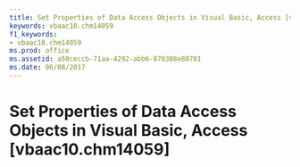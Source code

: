 ```yaml
---
title: Set Properties of Data Access Objects in Visual Basic, Access [vbaac10.chm14059]
keywords: vbaac10.chm14059
f1_keywords:
- vbaac10.chm14059
ms.prod: office
ms.assetid: a50ceccb-71aa-4292-abb6-870308e80701
ms.date: 06/08/2017
---
```



# Set Properties of Data Access Objects in Visual Basic, Access [vbaac10.chm14059]

